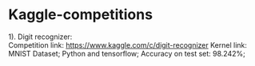 # Kaggle-competitions

1). Digit recognizer: 
<br>
Competition link: https://www.kaggle.com/c/digit-recognizer
Kernel link: 
<br>
MNIST Dataset;
Python and tensorflow;
Accuracy on test set: 98.242%;
